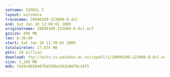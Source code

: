 ```yaml
---
setname: ISPDSL I
layout: witsdata
tracename: 20090109-223000-0.dsl
end: Sat Jan 10 12:00:01 2009
originalname: 20090109-223000-0.dsl.erf
gzsize: 898 MB
len: 0:30:00
start: Sat Jan 10 11:30:01 2009
totalwirelen: 17,874 MB
pkts: 29 million
download: ftp://wits.cs.waikato.ac.nz/ispdsl/1/20090109-223000-0.dsl.erf.gz
size: 2,268 MB
md5: 7429c66584078d356be362b08f0c16f5
---
```

